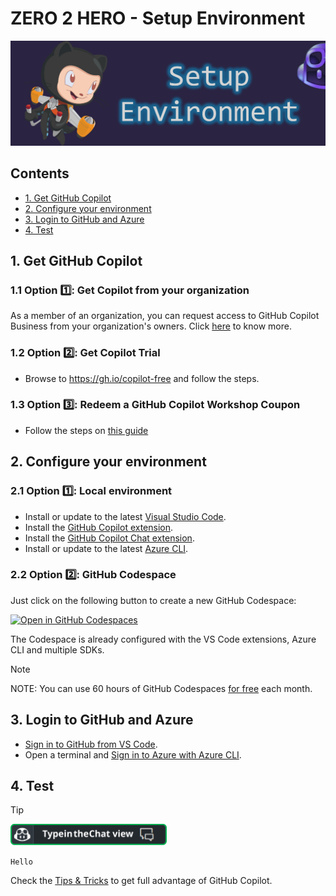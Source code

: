 # ZERO 2 HERO - Setup Environment

![image](../../media/banners/setup.PNG)

## Contents
- [1. Get GitHub Copilot](#1-get-github-copilot)
- [2. Configure your environment](#2-configure-your-environment)
- [3. Login to GitHub and Azure](#3-login-to-github-and-azure)
- [4. Test](#4-test)

## 1. Get GitHub Copilot

### 1.1 Option 1️⃣: Get Copilot from your organization
As a member of an organization, you can request access to GitHub Copilot Business from your organization's owners. Click [here](https://docs.github.com/en/enterprise-cloud@latest/copilot/copilot-business/about-github-copilot-business#submitting-a-request-for-github-copilot-business) to know more.

### 1.2 Option 2️⃣: Get Copilot Trial
- Browse to https://gh.io/copilot-free and follow the steps.

### 1.3 Option 3️⃣: Redeem a GitHub Copilot Workshop Coupon
- Follow the steps on [this guide](COUPON.MD)

## 2. Configure your environment

### 2.1 Option 1️⃣: Local environment

- Install or update to the latest [Visual Studio Code](https://code.visualstudio.com/).
- Install the [GitHub Copilot extension](https://code.visualstudio.com/docs/copilot/setup#_step-2-install-the-github-copilot-extension).
- Install the [GitHub Copilot Chat extension](https://marketplace.visualstudio.com/items?itemName=GitHub.copilot-chat).
- Install or update to the latest [Azure CLI](https://learn.microsoft.com/en-us/cli/azure/install-azure-cli).

### 2.2 Option 2️⃣: GitHub Codespace
Just click on the following button to create a new GitHub Codespace:

[![Open in GitHub Codespaces](https://github.com/codespaces/badge.svg)](https://codespaces.new/Azure-Samples/zero2hero/tree/main)

The Codespace is already configured with the VS Code extensions, Azure CLI and multiple SDKs.

> [!NOTE]
>
> NOTE: You can use 60 hours of GitHub Codespaces [for free](https://github.com/features/codespaces#pricing) each month.


## 3. Login to GitHub and Azure

- [Sign in to GitHub from VS Code](https://code.visualstudio.com/docs/copilot/setup#_step-3-sign-in-to-github).
- Open a terminal and [Sign in to Azure with Azure CLI](https://learn.microsoft.com/en-us/cli/azure/authenticate-azure-cli-interactively).

## 4. Test

> [!TIP]
>
> [<img src="../../media/copilot/chat-view.svg" alt="You can access the Chat view via the Activity Bar or by pressing Ctrl+Alt+I" width="250"/>](https://code.visualstudio.com/docs/copilot/copilot-chat#_chat-view)
> 
> `Hello`

Check the [Tips & Tricks](../../TIPS.md) to get full advantage of GitHub Copilot.